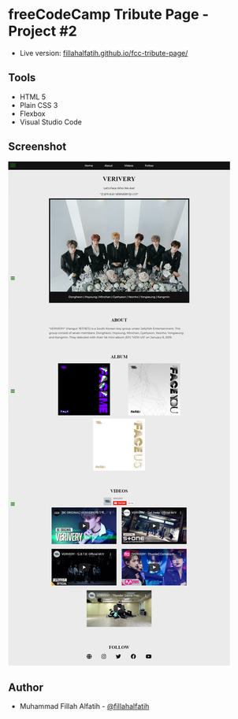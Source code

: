 # freeCodeCamp Tribute Page - Project #2
- Live version: [fillahalfatih.github.io/fcc-tribute-page/](https://fillahalfatih.github.io/fcc-tribute-page/)

## Tools
- HTML 5
- Plain CSS 3
- Flexbox
- Visual Studio Code

## Screenshot
![freeCodeCamp Tribute Page](https://github.com/fillahalfatih/fcc-tribute-page/blob/main/screenshot/Tribute-Page-freeCodeCamp-Project.png "Tribute Page")

## Author
- Muhammad Fillah Alfatih - [@fillahalfatih](github.com/fillahalfatih)